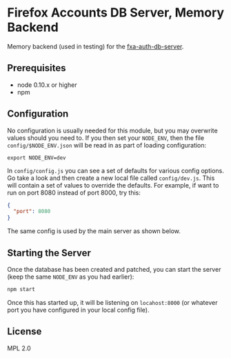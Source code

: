 # Firefox Accounts DB Server, Memory Backend

Memory backend (used in testing) for the [fxa-auth-db-server](https://github.com/mozilla/fxa-auth-db-server/).

## Prerequisites

* node 0.10.x or higher
* npm

## Configuration ##

No configuration is usually needed for this module, but you may overwrite values should you
need to. If you then set your `NODE_ENV`, then the file `config/$NODE_ENV.json` will be read in
as part of loading configuration:

```
export NODE_ENV=dev
```

In `config/config.js` you can see a set of defaults for various config options. Go take a look and
then create a new local file called `config/dev.js`. This will contain a set of values to override
the defaults. For example, if want to run on port 8080 instead of port 8000, try this:

```json
{
  "port": 8080
}
```

The same config is used by the main server as shown below.

## Starting the Server ##

Once the database has been created and patched, you can start the server (keep the same `NODE_ENV`
as you had earlier):

```sh
npm start
```

Once this has started up, it will be listening on `locahost:8000` (or whatever port you have
configured in your local config file).

## License

MPL 2.0
